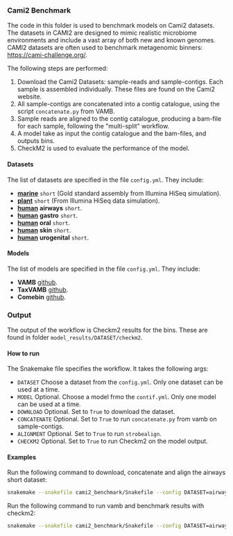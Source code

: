 ### Cami2 Benchmark

The code in this folder is used to benchmark models on Cami2 datasets. The datasets in CAMI2 are designed to mimic realistic microbiome environments and include a vast array of both new and known genomes. CAMI2 datasets are often used to benchmark metagenomic binners: https://cami-challenge.org/.


The following steps are performed: 

1. Download the Cami2 Datasets: sample-reads and sample-contigs. Each sample is assembled individually. These files are found on the Cami2 website.
2. All sample-contigs are concatenated into a contig catalogue, using the script `concatenate.py` from VAMB.
3. Sample reads are aligned to the contig catalogue, producing a bam-file for each sample, following the "multi-split" workflow. 
4. A model take as input the contig catalogue and the bam-files, and outputs bins. 
5. CheckM2 is used to evaluate the performance of the model.


#### Datasets

The list of datasets are specified in the file `config.yml`. They include:

* [**marine**](https://cami-challenge.org/datasets/Marine/) `short` (Gold standard assembly from Illumina HiSeq simulation).
* [**plant**](https://cami-challenge.org/datasets/Plant-associated/) `short` (From Illumina HiSeq data simulation).
* [**human**](https://cami-challenge.org/datasets/Toy%20Human%20Microbiome%20Project/) **airways** `short`.
* [**human**](https://cami-challenge.org/datasets/Toy%20Human%20Microbiome%20Project/) **gastro** `short`.
* [**human**](https://cami-challenge.org/datasets/Toy%20Human%20Microbiome%20Project/) **oral** `short`.
* [**human**](https://cami-challenge.org/datasets/Toy%20Human%20Microbiome%20Project/) **skin** `short`.
* [**human**](https://cami-challenge.org/datasets/Toy%20Human%20Microbiome%20Project/) **urogenital** `short`.


#### Models

The list of models are specified in the file `config.yml`. They include:

* **VAMB** [github](https://github.com/RasmussenLab/vamb).
* **TaxVAMB** [github](https://github.com/RasmussenLab/vamb).
* **Comebin** [github](https://github.com/ziyewang/COMEBin).

### Output

The output of the workflow is Checkm2 results for the bins. These are found in folder `model_results/DATASET/checkm2`.


#### How to run

The Snakemake file specifies the workflow. It takes the following args:

* `DATASET` Choose a dataset from the `config.yml`. Only one dataset can be used at a time.
* `MODEL` Optional. Choose a model frmo the `contif.yml`. Only one model can be used at a time.
* `DOWNLOAD` Optional. Set to `True` to download the dataset.
* `CONCATENATE` Optional. Set to `True` to run `concatenate.py` from vamb on sample-contigs.
* `ALIGNMENT` Optional. Set to `True` to run `strobealign`.
* `CHECKM2` Optional. Set to `True` to run Checkm2 on the model output.


#### Examples

Run the following command to download, concatenate and align the airways short dataset:

```bash
snakemake --snakefile cami2_benchmark/Snakefile --config DATASET=airways_short DOWNLOAD=True CONCATENATE=True ALIGNMENT=True --use-conda
```

Run the following command to run vamb and benchmark results with checkm2:
```bash
snakemake --snakefile cami2_benchmark/Snakefile --config DATASET=airways_short MODEL=vamb CHECKM2=True --use-conda
```





